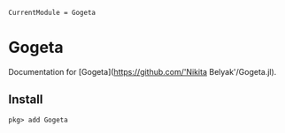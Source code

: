 ```@meta
CurrentModule = Gogeta
```

# Gogeta

Documentation for [Gogeta](https://github.com/'Nikita Belyak'/Gogeta.jl).

## Install
```julia-repl
pkg> add Gogeta
```